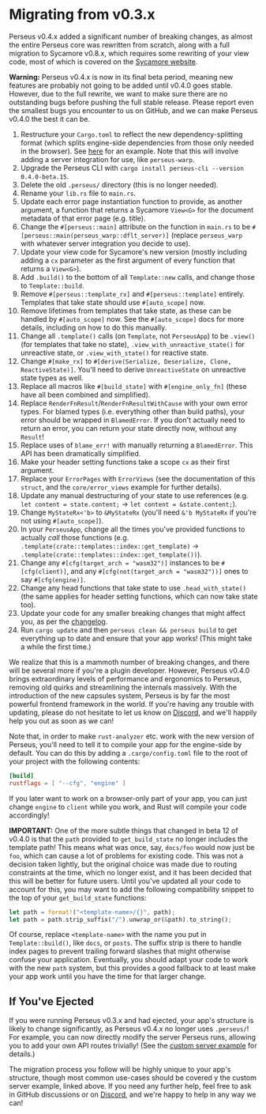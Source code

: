 # Migrating from v0.3.x

Perseus v0.4.x added a significant number of breaking changes, as almost the entire Perseus core was rewritten from scratch, along with a full migration to Sycamore v0.8.x, which requires some rewriting of your view code, most of which is covered on the [Sycamore website](https://sycamore-rs.netlify.app).

**Warning:** Perseus v0.4.x is now in its final beta period, meaning new features are probably not going to be added until v0.4.0 goes stable. However, due to the full rewrite, we want to make sure there are no outstanding bugs before pushing the full stable release. Please report even the smallest bugs you encounter to us on GitHub, and we can make Perseus v0.4.0 the best it can be.

1. Restructure your `Cargo.toml` to reflect the new dependency-splitting format (which splits engine-side dependencies from those only needed in the browser). See [here](https://github.com/framesurge/perseus/tree/main/examples/core/basic/Cargo.toml) for an example. Note that this will involve adding a server integration for use, like `perseus-warp`.
2. Upgrade the Perseus CLI with `cargo install perseus-cli --version 0.4.0-beta.15`.
3. Delete the old `.perseus/` directory (this is no longer needed).
4. Rename your `lib.rs` file to `main.rs`.
5. Update each error page instantiation function to provide, as another argument, a function that returns a Sycamore `View<G>` for the document metadata of that error page (e.g. title).
6. Change the `#[perseus::main]` attribute on the function in `main.rs` to be `#[perseus::main(perseus_warp::dflt_server)]` (replace `perseus_warp` with whatever server integration you decide to use).
7. Update your view code for Sycamore's new version (mostly including adding a `cx` parameter as the first argument of every function that returns a `View<G>`).
8. Add `.build()` to the bottom of all `Template::new` calls, and change those to `Template::build`.
9. Remove `#[perseus::template_rx]` and `#[perseus::template]` entirely. Templates that take state should use `#[auto_scope]` now.
10. Remove lifetimes from templates that take state, as these can be handled by `#[auto_scope]` now. See the `#[auto_scope]` docs for more details, including on how to do this manually.
11. Change all `.template()` calls (on `Template`, not `PerseusApp`) to be `.view()` (for templates that take no state), `.view_with_unreactive_state()` for unreactive state, or `.view_with_state()` for reactive state.
12. Change `#[make_rx]` to `#[derive(Serialize, Deserialize, Clone, ReactiveState)]`. You'll need to derive `UnreactiveState` on unreactive state types as well.
13. Replace all macros like `#[build_state]` with `#[engine_only_fn]` (these have all been combined and simplified).
14. Replace `RenderFnResult`/`RenderFnResultWithCause` with your own error types. For blamed types (i.e. everything other than build paths), your error should be wrapped in `BlamedError`. If you don't actually need to return an error, you can return your state directly now, without any `Result`!
15. Replace uses of `blame_err!` with manually returning a `BlamedError`. This API has been dramatically simplified.
16. Make your header setting functions take a scope `cx` as their first argument.
17. Replace your `ErrorPages` with `ErrorViews` (see the documentation of this `struct`, and the `core/error_views` example for further details).
18. Update any manual destructuring of your state to use references (e.g. `let content = state.content;` -> `let content = &state.content;`).
19. Change `MyStateRx<'b>` to `&MyStateRx` (you'll need `&'b MyStateRx` if you're not using `#[auto_scope]`).
20. In your `PerseusApp`, change all the times you've provided functions to actually *call* those functions (e.g. `.template(crate::templates::index::get_template)` -> `.template(crate::templates::index::get_template())`).
21. Change any `#[cfg(target_arch = "wasm32")]` instances to be `#[cfg(client)]`, and any `#[cfg(not(target_arch = "wasm32"))]` ones to say `#[cfg(engine)]`.
22. Change any head functions that take state to use `.head_with_state()` (the same applies for header setting functions, which can now take state too).
23. Update your code for any smaller breaking changes that might affect you, as per the [changelog](https://github.com/framesurge/perseus/blob/main/CHANGELOG.md).
24. Run `cargo update` and then `perseus clean && perseus build` to get everything up to date and ensure that your app works! (This might take a while the first time.)

We realize that this is a mammoth number of breaking changes, and there will be several more if you're a plugin developer. However, Perseus v0.4.0 brings extraordinary levels of performance and ergonomics to Perseus, removing old quirks and streamlining the internals massively. With the introduction of the new capsules system, Perseus is by far the most powerful frontend framework in the world. If you're having any trouble with updating, please do not hesitate to let us know on [Discord](https://discord.com/invite/GNqWYWNTdp), and we'll happily help you out as soon as we can!

Note that, in order to make `rust-analyzer` etc. work with the new version of Perseus, you'll need to tell it to compile your app for the engine-side by default. You can do this by adding a `.cargo/config.toml` file to the root of your project with the following contents:

```toml
[build]
rustflags = [ "--cfg", "engine" ]
```

If you later want to work on a browser-only part of your app, you can just change `engine` to `client` while you work, and Rust will compile your code accordingly!

**IMPORTANT:** One of the more subtle things that changed in beta 12 of v0.4.0 is that the `path` provided to `get_build_state` no longer includes the template path! This means what was once, say, `docs/foo` would now just be `foo`, which can cause a lot of problems for existing code. This was not a decision taken lightly, but the original choice was made due to routing constraints at the time, which no longer exist, and it has been decided that this will be better for future users. Until you've updated all your code to account for this, you may want to add the following compatibility snippet to the top of your `get_build_state` functions:

```rust
let path = format!("<template-name>/{}", path);
let path = path.strip_suffix("/").unwrap_or(&path).to_string();
```

Of course, replace `<template-name>` with the name you put in `Template::build()`, like `docs`, or `posts`. The suffix strip is there to handle index pages to prevent trailing forward slashes that might otherwise confuse your application. Eventually, you should adapt your code to work with the new `path` system, but this provides a good fallback to at least make your app work until you have the time for that larger change.

## If You've Ejected

If you were running Perseus v0.3.x and had ejected, your app's structure is likely to change significantly, as Perseus v0.4.x no longer uses `.perseus/`! For example, you can now directly modify the server Perseus runs, allowing you to add your own API routes trivially! (See the [custom server example](https://github.com/framesurge/tree/main/examples/core/custom_server) for details.)

The migration process you follow will be highly unique to your app's structure, though most common use-cases should be covered y the custom server example, linked above. If you need any further help, feel free to ask in GitHub discussions or on [Discord](https://discord.com/invite/GNqWYWNTdp), and we're happy to help in any way we can!
